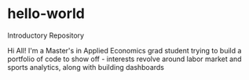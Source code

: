 # hello-world
Introductory Repository

Hi All! I'm a Master's in Applied Economics grad student trying to build a portfolio of code to show off - interests revolve around labor market and sports analytics, along with building dashboards
